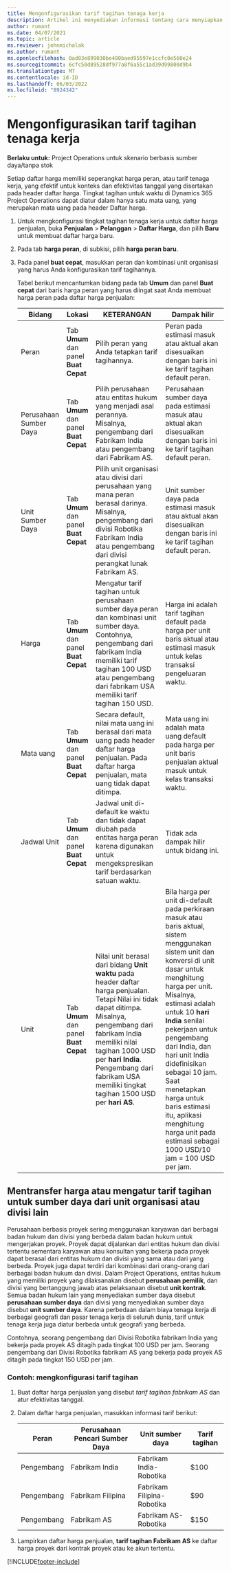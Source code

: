 ```yaml
---
title: Mengonfigurasikan tarif tagihan tenaga kerja
description: Artikel ini menyediakan informasi tentang cara menyiapkan tarif penagihan tenaga kerja di Operasi Proyek.
author: rumant
ms.date: 04/07/2021
ms.topic: article
ms.reviewer: johnmichalak
ms.author: rumant
ms.openlocfilehash: 0ad83e899030be480baed95597e1ccfc0e560e24
ms.sourcegitcommit: 6cfc50d89528df977a8f6a55c1ad39d99800d9b4
ms.translationtype: MT
ms.contentlocale: id-ID
ms.lasthandoff: 06/03/2022
ms.locfileid: "8924342"
---
```

# <a name="set-up-labor-bill-rates"></a>Mengonfigurasikan tarif tagihan tenaga kerja

**Berlaku untuk:** Project Operations untuk skenario berbasis sumber daya/tanpa stok

Setiap daftar harga memiliki seperangkat harga peran, atau tarif tenaga kerja, yang efektif untuk konteks dan efektivitas tanggal yang disertakan pada header daftar harga. Tingkat tagihan untuk waktu di Dynamics 365 Project Operations dapat diatur dalam hanya satu mata uang, yang merupakan mata uang pada header Daftar harga.

1. Untuk mengkonfigurasi tingkat tagihan tenaga kerja untuk daftar harga penjualan, buka **Penjualan** > **Pelanggan** > **Daftar Harga**, dan pilih **Baru** untuk membuat daftar harga baru. 
2. Pada tab **harga peran**, di subkisi, pilih **harga peran baru**. 
3. Pada panel **buat cepat**, masukkan peran dan kombinasi unit organisasi yang harus Anda konfigurasikan tarif tagihannya.

   Tabel berikut mencantumkan bidang pada tab **Umum** dan panel **Buat cepat** dari baris harga peran yang harus diingat saat Anda membuat harga peran pada daftar harga penjualan:

    | Bidang | Lokasi | KETERANGAN | Dampak hilir |
    | --- | --- | --- | --- |
    | Peran | Tab **Umum** dan panel **Buat Cepat** | Pilih peran yang Anda tetapkan tarif tagihannya. | Peran pada estimasi masuk atau aktual akan disesuaikan dengan baris ini ke tarif tagihan default peran. |
    | Perusahaan Sumber Daya | Tab **Umum** dan panel **Buat Cepat** | Pilih perusahaan atau entitas hukum yang menjadi asal perannya. Misalnya, pengembang dari Fabrikam India atau pengembang dari Fabrikam AS. | Perusahaan sumber daya pada estimasi masuk atau aktual akan disesuaikan dengan baris ini ke tarif tagihan default peran. |
    | Unit Sumber Daya | Tab **Umum** dan panel **Buat Cepat** | Pilih unit organisasi atau divisi dari perusahaan yang mana peran berasal darinya. Misalnya, pengembang dari divisi Robotika Fabrikam India atau pengembang dari divisi perangkat lunak Fabrikam AS. | Unit sumber daya pada estimasi masuk atau aktual akan disesuaikan dengan baris ini ke tarif tagihan default peran. |
    | Harga | Tab **Umum** dan panel **Buat Cepat** | Mengatur tarif tagihan untuk perusahaan sumber daya peran dan kombinasi unit sumber daya. Contohnya, pengembang dari fabrikam India memiliki tarif tagihan 100 USD atau pengembang dari fabrikam USA memiliki tarif tagihan 150 USD. | Harga ini adalah tarif tagihan default pada harga per unit baris aktual atau estimasi masuk untuk kelas transaksi pengeluaran waktu. |
    | Mata uang | Tab **Umum** dan panel **Buat Cepat**| Secara default, nilai mata uang ini berasal dari mata uang pada header daftar harga penjualan. Pada daftar harga penjualan, mata uang tidak dapat ditimpa. | Mata uang ini adalah mata uang default pada harga per unit baris penjualan aktual masuk untuk kelas transaksi waktu. |
    | Jadwal Unit | Tab **Umum** dan panel **Buat Cepat** | Jadwal unit di-default ke waktu dan tidak dapat diubah pada entitas harga peran karena digunakan untuk mengekspresikan tarif berdasarkan satuan waktu. | Tidak ada dampak hilir untuk bidang ini. |
    | Unit | Tab **Umum** dan panel **Buat Cepat** | Nilai unit berasal dari bidang **Unit waktu** pada header daftar harga penjualan. Tetapi Nilai ini tidak dapat ditimpa. Misalnya, pengembang dari fabrikam India memiliki nilai tagihan 1000 USD per **hari India**. Pengembang dari fabrikam USA memiliki tingkat tagihan 1500 USD per **hari AS**. | Bila harga per unit di-default pada perkiraan masuk atau baris aktual, sistem menggunakan sistem unit dan konversi di unit dasar untuk menghitung harga per unit. Misalnya, estimasi adalah untuk 10 **hari India** senilai pekerjaan untuk pengembang dari India, dan hari unit India didefinisikan sebagai 10 jam. Saat menetapkan harga untuk baris estimasi itu, aplikasi menghitung harga unit pada estimasi sebagai 1000 USD/10 jam = 100 USD per jam. |

## <a name="transfer-pricing-or-set-up-bill-rates-for-resources-from-other-organizational-units-or-divisions"></a>Mentransfer harga atau mengatur tarif tagihan untuk sumber daya dari unit organisasi atau divisi lain 

Perusahaan berbasis proyek sering menggunakan karyawan dari berbagai badan hukum dan divisi yang berbeda dalam badan hukum untuk mengerjakan proyek. Proyek dapat dijalankan dari entitas hukum dan divisi tertentu sementara karyawan atau konsultan yang bekerja pada proyek dapat berasal dari entitas hukum dan divisi yang sama atau dari yang berbeda. Proyek juga dapat terdiri dari kombinasi dari orang-orang dari berbagai badan hukum dan divisi. Dalam Project Operations, entitas hukum yang memiliki proyek yang dilaksanakan disebut **perusahaan pemilik**, dan divisi yang bertanggung jawab atas pelaksanaan disebut **unit kontrak**. Semua badan hukum lain yang menyediakan sumber daya disebut **perusahaan sumber daya** dan divisi yang menyediakan sumber daya disebut **unit sumber daya**. Karena perbedaan dalam biaya tenaga kerja di berbagai geografi dan pasar tenaga kerja di seluruh dunia, tarif untuk tenaga kerja juga diatur berbeda untuk geografi yang berbeda.

Contohnya, seorang pengembang dari Divisi Robotika fabrikam India yang bekerja pada proyek AS ditagih pada tingkat 100 USD per jam. Seorang pengembang dari Divisi Robotika fabrikam AS yang bekerja pada proyek AS ditagih pada tingkat 150 USD per jam. 

### <a name="example-set-up-a-bill-rate"></a>Contoh: mengkonfigurasi tarif tagihan 

1. Buat daftar harga penjualan yang disebut *tarif tagihan fabrikam AS* dan atur efektivitas tanggal.
2. Dalam daftar harga penjualan, masukkan informasi tarif berikut:

    | Peran | Perusahaan Pencari Sumber Daya | Unit sumber daya | Tarif tagihan |
    | --- | --- | --- | --- |
    | Pengembang | Fabrikam India | Fabrikam India-Robotika | $100 |
    | Pengembang | Fabrikam Filipina | Fabrikam Filipina-Robotika | $90 |
    | Pengembang | Fabrikam AS | Fabrikam AS-Robotika | $150 |

3. Lampirkan daftar harga penjualan, **tarif tagihan Fabrikam AS** ke daftar harga proyek dari kontrak proyek atau ke akun tertentu.


[!INCLUDE[footer-include](../includes/footer-banner.md)]
